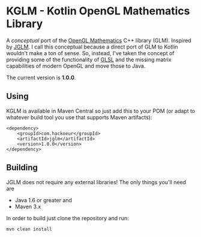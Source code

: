KGLM - Kotlin OpenGL Mathematics Library
======================================

A *conceptual* port of the [OpenGL Mathematics](http://glm.g-truc.net/) C++ 
library (GLM). Inspired by [JGLM](https://github.com/jroyalty/jglm). I call this conceptual because a direct port of GLM to Kotlin wouldn't
make a ton of sense.  So, instead, I've taken the concept of providing some of
the functionality of [GLSL](http://www.opengl.org/documentation/glsl/) and
the missing matrix capabilities of modern OpenGL and move those to Java.

The current version is **1.0.0**.


Using
-----

KGLM is available in Maven Central so just add this to your POM (or adapt to whatever build tool you use that supports Maven artifacts):

```
<dependency>
    <groupId>com.hackoeur</groupId>
    <artifactId>jglm</artifactId>
    <version>1.0.0</version>
</dependency>
```

Building
--------

JGLM does not require any external libraries!  The only things you'll need are

* Java 1.6 or greater and
* Maven 3.x

In order to build just clone the repository and run:

```
mvn clean install
```
